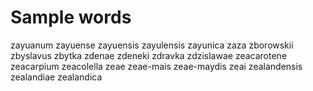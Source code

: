# Sample words

zayuanum
zayuense
zayuensis
zayulensis
zayunica
zaza
zborowskii
zbyslavus
zbytka
zdenae
zdeneki
zdravka
zdzislawae
zeacarotene
zeacarpium
zeacolella
zeae
zeae-mais
zeae-maydis
zeai
zealandensis
zealandiae
zealandica
